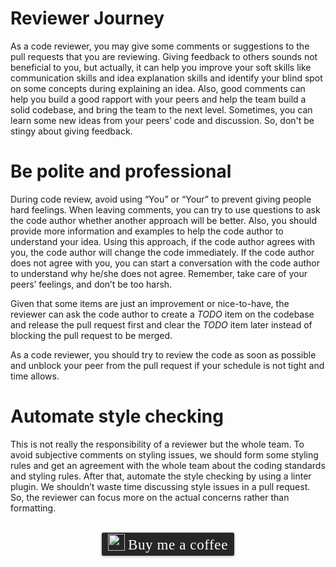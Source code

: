 # Reviewer Journey
As a code reviewer, you may give some comments or suggestions to the pull requests that you are reviewing. Giving feedback to others sounds not beneficial to you, but actually, it can help you improve your soft skills like communication skills and idea explanation skills and identify your blind spot on some concepts during explaining an idea. Also, good comments can help you build a good rapport with your peers and help the team build a solid codebase, and bring the team to the next level. Sometimes, you can learn some new ideas from your peers’ code and discussion. So, don't be stingy about giving feedback.

# Be polite and professional

During code review, avoid using “You” or “Your” to prevent giving people hard feelings. When leaving comments, you can try to use questions to ask the code author whether another approach will be better.  Also, you should provide more information and examples to help the code author to understand your idea. Using this approach, if the code author agrees with you, the code author will change the code immediately. If the code author does not agree with you, you can start a conversation with the code author to understand why he/she does not agree. Remember, take care of your peers’ feelings, and don’t be too harsh.

Given that some items are just an improvement or nice-to-have, the reviewer can ask the code author to create a *TODO* item on the codebase and release the pull request first and clear the *TODO* item later instead of blocking the pull request to be merged.

As a code reviewer, you should try to review the code as soon as possible and unblock your peer from the pull request if your schedule is not tight and time allows.

# Automate style checking

This is not really the responsibility of a reviewer but the whole team. To avoid subjective comments on styling issues, we should form some styling rules and get an agreement with the whole team about the coding standards and styling rules. After that, automate the style checking by using a linter plugin. We shouldn’t waste time discussing style issues in a pull request. So, the reviewer can focus more on the actual concerns rather than formatting.

<br>
<center>
<style>.bmc-button img{width: 27px !important;margin-bottom: 1px !important;box-shadow: none !important;border: none !important;vertical-align: middle !important;}.bmc-button{line-height: 36px !important;height:37px !important;text-decoration: none !important;display:inline-flex !important;color:#ffffff !important;background-color:#262626 !important;border-radius: 3px !important;border: 1px solid transparent !important;padding: 1px 9px !important;font-size: 23px !important;letter-spacing: 0.6px !important;box-shadow: 0px 1px 2px rgba(190, 190, 190, 0.5) !important;-webkit-box-shadow: 0px 1px 2px 2px rgba(190, 190, 190, 0.5) !important;margin: 0 auto !important;font-family:'Cookie', cursive !important;-webkit-box-sizing: border-box !important;box-sizing: border-box !important;-o-transition: 0.3s all linear !important;-webkit-transition: 0.3s all linear !important;-moz-transition: 0.3s all linear !important;-ms-transition: 0.3s all linear !important;transition: 0.3s all linear !important;}.bmc-button:hover, .bmc-button:active, .bmc-button:focus {-webkit-box-shadow: 0px 1px 2px 2px rgba(190, 190, 190, 0.5) !important;text-decoration: none !important;box-shadow: 0px 1px 2px 2px rgba(190, 190, 190, 0.5) !important;opacity: 0.85 !important;color:#ffffff !important;}</style><link href="https://fonts.googleapis.com/css?family=Cookie" rel="stylesheet"><a class="bmc-button" target="_blank" href="https://www.buymeacoffee.com/raychongtk"><img src="https://www.buymeacoffee.com/assets/img/BMC-btn-logo.svg" alt="Buy me a coffee"><span style="margin-left:5px">Buy me a coffee</span></a>
</center>